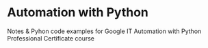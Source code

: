 # Automation with Python
Notes & Pyhon code examples for Google IT Automation with Python Professional Certificate course
